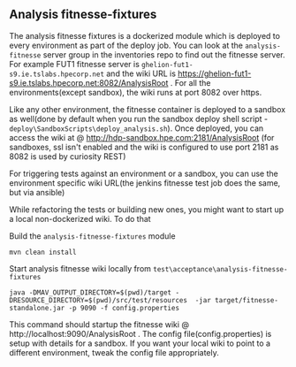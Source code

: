 ## Analysis fitnesse-fixtures

The analysis fitnesse fixtures is a dockerized module which is deployed to every  environment as part of the deploy job. You can look at the `analysis-fitnesse` server group in the inventories repo to find out the fitnesse server. For example FUT1 fitnesse server is `ghelion-fut1-s9.ie.tslabs.hpecorp.net` and the wiki URL is https://ghelion-fut1-s9.ie.tslabs.hpecorp.net:8082/AnalysisRoot . For all the environments(except sandbox), the wiki runs at port 8082 over https.

Like any other environment, the fitnesse container is deployed to a sandbox as well(done by default when you run the sandbox deploy shell script - `deploy\SandboxScripts\deploy_analysis.sh`). Once deployed, you can access the wiki at @ http://hdp-sandbox.hpe.com:2181/AnalysisRoot (for sandboxes, ssl isn't enabled and the wiki is configured to use port 2181 as 8082 is used by curiosity REST)

For triggering tests against an environment or a sandbox, you can use the environment specific wiki URL(the jenkins fitnesse test job does the same, but via ansible)

While refactoring the tests or building new ones, you might want to start up a local non-dockerized  wiki. To do that

Build the `analysis-fitnesse-fixtures` module 

    mvn clean install
	
Start analysis fitnesse wiki locally from `test\acceptance\analysis-fitnesse-fixtures`

    java -DMAV_OUTPUT_DIRECTORY=$(pwd)/target -DRESOURCE_DIRECTORY=$(pwd)/src/test/resources  -jar target/fitnesse-standalone.jar -p 9090 -f config.properties

This command should startup the fitnesse wiki @ http://localhost:9090/AnalysisRoot . The config file(config.properties) is setup with details for  a sandbox. If you want your local wiki to point  to a different environment, tweak the config file appropriately.
